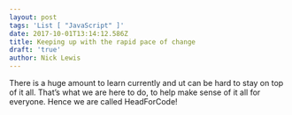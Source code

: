 ```yaml
---
layout: post
tags: 'List [ "JavaScript" ]'
date: 2017-10-01T13:14:12.586Z
title: Keeping up with the rapid pace of change
draft: 'true'
author: Nick Lewis
---
```

There is a huge amount to learn currently and ut can be hard to stay on top of it all. That’s what we are here to do, to help make sense of it all for everyone. Hence we are called HeadForCode!

